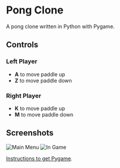 # Pong Clone
A pong clone written in Python with Pygame.


## Controls
### Left Player
* **A** to move paddle up
* **Z** to move paddle down

### Right Player
* **K** to move paddle up
* **M** to move paddle down

## Screenshots

![Main Menu](/.screenshots/PongClone1.png?raw=true "Main Menu")
![In Game](/.screenshots/PongClone2.png?raw=true "In Game")

[Instructions to get Pygame](https://www.pygame.org/wiki/GettingStarted "GettingStarted — pygame wiki").
